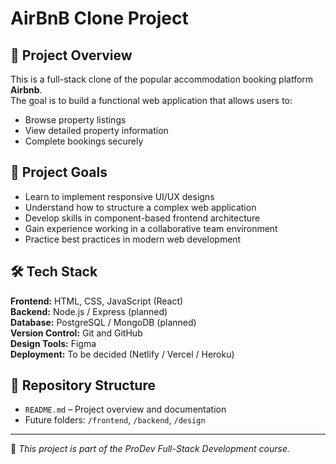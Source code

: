 # AirBnB Clone Project

## 📌 Project Overview
This is a full-stack clone of the popular accommodation booking platform **Airbnb**.  
The goal is to build a functional web application that allows users to:
- Browse property listings
- View detailed property information
- Complete bookings securely

## 🎯 Project Goals
- Learn to implement responsive UI/UX designs
- Understand how to structure a complex web application
- Develop skills in component-based frontend architecture
- Gain experience working in a collaborative team environment
- Practice best practices in modern web development

## 🛠️ Tech Stack
**Frontend:** HTML, CSS, JavaScript (React)  
**Backend:** Node.js / Express (planned)  
**Database:** PostgreSQL / MongoDB (planned)  
**Version Control:** Git and GitHub  
**Design Tools:** Figma  
**Deployment:** To be decided (Netlify / Vercel / Heroku)

## 📂 Repository Structure
- `README.md` – Project overview and documentation  
- Future folders: `/frontend`, `/backend`, `/design`  

---
🚀 *This project is part of the ProDev Full-Stack Development course.*